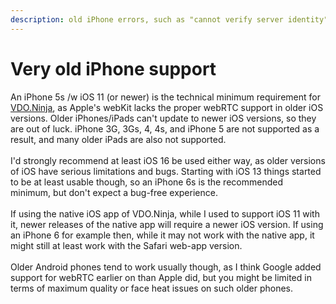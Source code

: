```yaml
---
description: old iPhone errors, such as "cannot verify server identity" or
---
```


# Very old iPhone support

An iPhone 5s /w iOS 11 (or newer) is the technical minimum requirement for [VDO.Ninja](https://vdo.ninja), as Apple's webKit lacks the proper webRTC support in older iOS versions. Older iPhones/iPads can't update to newer iOS versions, so they are out of luck. iPhone 3G, 3Gs, 4, 4s, and iPhone 5 are not supported as a result, and many older iPads are also not supported.\
\
I'd strongly recommend at least iOS 16 be used either way, as older versions of iOS have serious limitations and bugs. Starting with iOS 13 things started to be at least usable though, so an iPhone 6s is the recommended minimum, but don't expect a bug-free experience.\
\
If using the native iOS app of VDO.Ninja, while I used to support iOS 11 with it, newer releases of the native app will require a newer iOS version. If using an iPhone 6 for example then, while it may not work with the native app, it might still at least work with the Safari web-app version.\
\
Older Android phones tend to work usually though, as I think Google added support for webRTC earlier on than Apple did, but you might be limited in terms of maximum quality or face heat issues on such older phones.
